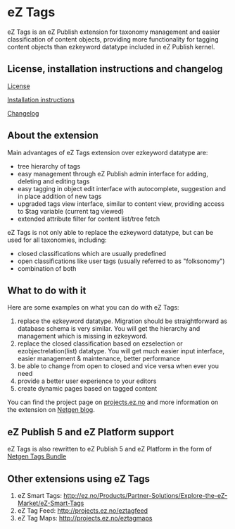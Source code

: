 # eZ Tags
eZ Tags is an eZ Publish extension for taxonomy management and easier classification of content objects, providing more functionality for tagging content objects than ezkeyword datatype included in eZ Publish kernel.

## License, installation instructions and changelog
[License](/LICENSE)

[Installation instructions](/doc/INSTALL.md)

[Changelog](/doc/CHANGELOG.md)

## About the extension

Main advantages of eZ Tags extension over ezkeyword datatype are:

* tree hierarchy of tags
* easy management through eZ Publish admin interface for adding, deleting and editing tags
* easy tagging in object edit interface with autocomplete, suggestion and in place addition of new tags
* upgraded tags view interface, similar to content view, providing access to $tag variable (current tag viewed)
* extended attribute filter for content list/tree fetch

eZ Tags is not only able to replace the ezkeyword datatype, but can be used for all taxonomies, including:

* closed classifications which are usually predefined
* open classifications like user tags (usually referred to as "folksonomy")
* combination of both

## What to do with it

Here are some examples on what you can do with eZ Tags:

1. replace the ezkeyword datatype. Migration should be straightforward as database schema is very similar. You will get the hierarchy and management which is missing in ezkeyword.
2. replace the closed classification based on ezselection or ezobjectrelation(list) datatype. You will get much easier input interface, easier management & maintenance, better performance
3. be able to change from open to closed and vice versa when ever you need
4. provide a better user experience to your editors
5. create dynamic pages based on tagged content

You can find the project page on [projects.ez.no](http://projects.ez.no/eztags) and more information on the extension on [Netgen blog](https://netgen.io/tags/view/Netgen%20Tags).

## eZ Publish 5 and eZ Platform support

eZ Tags is also rewritten to eZ Publish 5 and eZ Platform in the form of [Netgen Tags Bundle](https://github.com/netgen/TagsBundle) 

## Other extensions using eZ Tags

1. eZ Smart Tags: http://ez.no/Products/Partner-Solutions/Explore-the-eZ-Market/eZ-Smart-Tags
2. eZ Tag Feed: http://projects.ez.no/eztagfeed
3. eZ Tag Maps: http://projects.ez.no/eztagmaps
